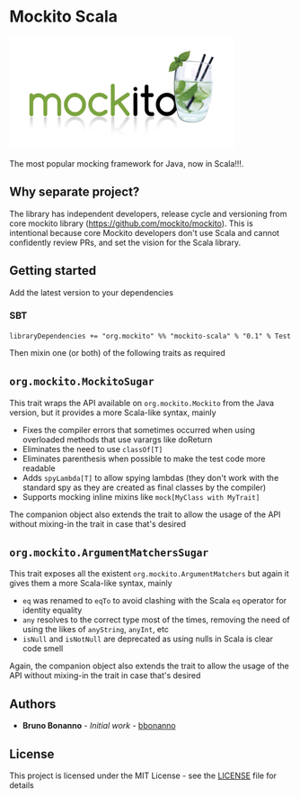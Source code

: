 # Mockito Scala

<a href="http://site.mockito.org">
<img src="https://raw.githubusercontent.com/mockito/mockito/master/src/javadoc/org/mockito/logo.png"
     srcset="https://raw.githubusercontent.com/mockito/mockito/master/src/javadoc/org/mockito/logo@2x.png 2x"
     alt="Mockito" />
</a>

The most popular mocking framework for Java, now in Scala!!!.

## Why separate project?

The library has independent developers, release cycle and versioning from core mockito library (https://github.com/mockito/mockito). This is intentional because core Mockito developers don't use Scala and cannot confidently review PRs, and set the vision for the Scala library.

## Getting started

Add the latest version to your dependencies

### SBT
```libraryDependencies += "org.mockito" %% "mockito-scala" % "0.1" % Test```

Then mixin one (or both) of the following traits as required

## ```org.mockito.MockitoSugar```

This trait wraps the API available on ```org.mockito.Mockito``` from the Java version, but it provides a more Scala-like syntax, mainly
*   Fixes the compiler errors that sometimes occurred when using overloaded methods that use varargs like doReturn
*   Eliminates the need to use ```classOf[T]```
*   Eliminates parenthesis when possible to make the test code more readable
*   Adds ```spyLambda[T]``` to allow spying lambdas (they don't work with the standard spy as they are created as final classes by the compiler)
*   Supports mocking inline mixins like ```mock[MyClass with MyTrait]```

The companion object also extends the trait to allow the usage of the API without mixing-in the trait in case that's desired

## ```org.mockito.ArgumentMatchersSugar```

This trait exposes all the existent ```org.mockito.ArgumentMatchers``` but again it gives them a more Scala-like syntax, mainly
*   ```eq``` was renamed to ```eqTo``` to avoid clashing with the Scala ```eq``` operator for identity equality
*   ```any``` resolves to the correct type most of the times, removing the need of using the likes of ```anyString```, ```anyInt```, etc
*   ```isNull``` and ```isNotNull``` are deprecated as using nulls in Scala is clear code smell

Again, the companion object also extends the trait to allow the usage of the API without mixing-in the trait in case that's desired

## Authors

* **Bruno Bonanno** - *Initial work* - [bbonanno](https://github.com/bbonanno)


## License

This project is licensed under the MIT License - see the [LICENSE](LICENSE) file for details
